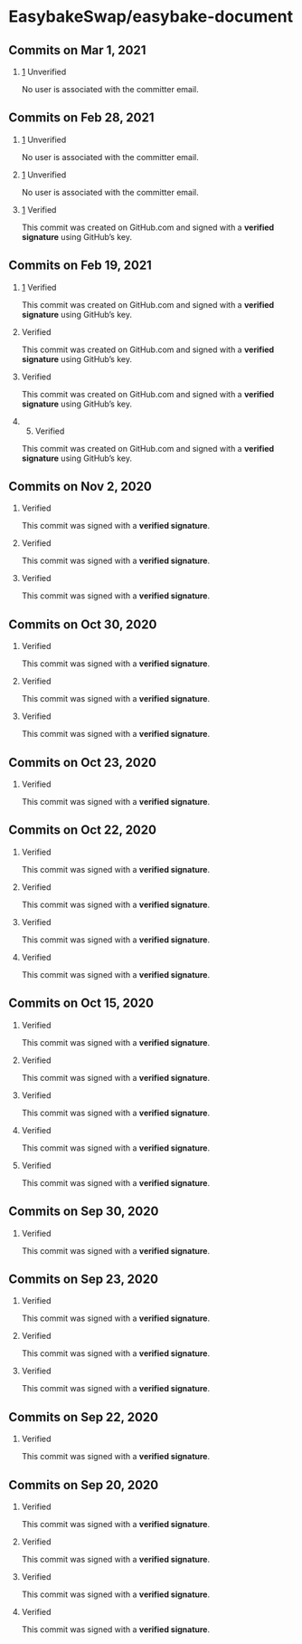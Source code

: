 # EasybakeSwap/easybake-document

## Commits on Mar 1, 2021

1.  [1](https://github.com/EasybakeSwap/easybake-document/commit/e03b978283158c95e9bf6e1825e3f26eb7acfc98#comments) Unverified

    No user is associated with the committer email. 

## Commits on Feb 28, 2021

1.  [1](../commit/easilybaked-5601200.md#comments) Unverified

    No user is associated with the committer email. 

2.  [1](https://github.com/EasybakeSwap/easybake-document/commit/d33812f200df4b9a09a7b7deb0e3220c160aa141#comments) Unverified

    No user is associated with the committer email. 

3.  [1](../commit/update-github.md-017fbd0.md#comments) Verified

    This commit was created on GitHub.com and signed with a **verified signature** using GitHub’s key. 

## Commits on Feb 19, 2021

1.  [1](https://github.com/EasybakeSwap/easybake-document/commit/830a7ce06f08aa05879b501ee2c61228ef9d70e6#comments) Verified

    This commit was created on GitHub.com and signed with a **verified signature** using GitHub’s key. 

2.  Verified

    This commit was created on GitHub.com and signed with a **verified signature** using GitHub’s key. 

3.  Verified

    This commit was created on GitHub.com and signed with a **verified signature** using GitHub’s key. 

4. 5.  Verified

    This commit was created on GitHub.com and signed with a **verified signature** using GitHub’s key. 

## Commits on Nov 2, 2020

1.  Verified

    This commit was signed with a **verified signature**. 

2.  Verified

    This commit was signed with a **verified signature**. 

3.  Verified

    This commit was signed with a **verified signature**. 

## Commits on Oct 30, 2020

1.  Verified

    This commit was signed with a **verified signature**. 

2.  Verified

    This commit was signed with a **verified signature**. 

3.  Verified

    This commit was signed with a **verified signature**. 

## Commits on Oct 23, 2020

1.  Verified

    This commit was signed with a **verified signature**. 

## Commits on Oct 22, 2020

1.  Verified

    This commit was signed with a **verified signature**. 

2.  Verified

    This commit was signed with a **verified signature**. 

3.  Verified

    This commit was signed with a **verified signature**. 

4.  Verified

    This commit was signed with a **verified signature**. 

## Commits on Oct 15, 2020

1.  Verified

    This commit was signed with a **verified signature**. 

2.  Verified

    This commit was signed with a **verified signature**. 

3.  Verified

    This commit was signed with a **verified signature**. 

4.  Verified

    This commit was signed with a **verified signature**. 

5.  Verified

    This commit was signed with a **verified signature**. 

## Commits on Sep 30, 2020

1.  Verified

    This commit was signed with a **verified signature**. 

## Commits on Sep 23, 2020

1.  Verified

    This commit was signed with a **verified signature**. 

2.  Verified

    This commit was signed with a **verified signature**. 

3.  Verified

    This commit was signed with a **verified signature**. 

## Commits on Sep 22, 2020

1.  Verified

    This commit was signed with a **verified signature**. 

## Commits on Sep 20, 2020

1.  Verified

    This commit was signed with a **verified signature**. 

2.  Verified

    This commit was signed with a **verified signature**. 

3.  Verified

    This commit was signed with a **verified signature**. 

4.  Verified

    This commit was signed with a **verified signature**. 

